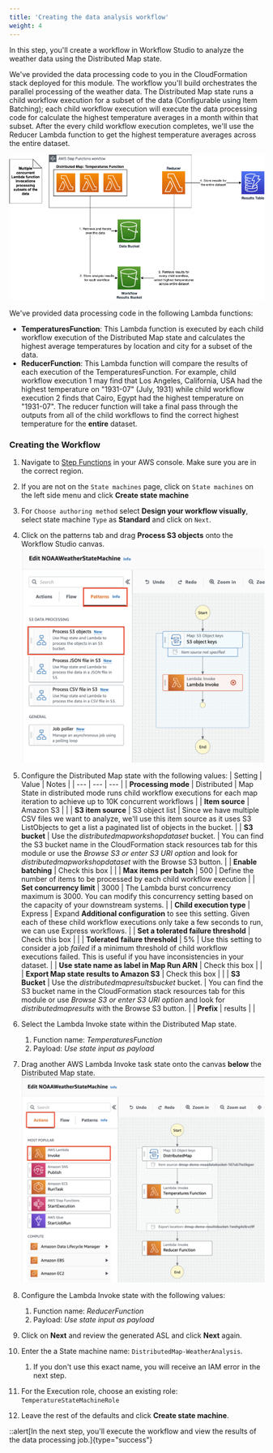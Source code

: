 ```yaml
---
title: 'Creating the data analysis workflow'
weight: 4
---
```


In this step, you'll create a workflow in Workflow Studio to analyze the weather data using the Distributed Map state.

We've provided the data processing code to you in the CloudFormation stack deployed for this module. The workflow you'll build orchestrates the parallel processing of the weather data. The Distributed Map state runs a child workflow execution for a subset of the data (Configurable using Item Batching); each child workflow execution will execute the data processing code for calculate the highest temperature averages in a month within that subset. After the every child workflow execution completes, we'll use the Reducer Lambda function to get the highest temperature averages across the entire dataset.

![Distributed Map Architecture](/static/img/module-14/DistributedMap.png)

We've provided data processing code in the following Lambda functions:

* **TemperaturesFunction**: This Lambda function is executed by each child workflow execution of the Distributed Map state and calculates the highest average temperatures by location and city for a subset of the data.
* **ReducerFunction**: This Lambda function will compare the results of each execution of the TemperaturesFunction. For example, child workflow execution 1 may find that Los Angeles, California, USA had the highest temperature on "1931-07" (July, 1931) while child workflow execution 2 finds that Cairo, Egypt had the highest temperature on "1931-07". The reducer function will take a final pass through the outputs from all of the child workflows to find the correct highest temperature for the **entire** dataset.

### Creating the Workflow

1. Navigate to [Step Functions](https://console.aws.amazon.com/states/home) in your AWS console. Make sure you are in the correct region.

2. If you are not on the `State machines` page, click on `State machines` on the left side menu and click **Create state machine**

3. For `Choose authoring method` select **Design your workflow visually**, select state machine `Type` as **Standard** and click on `Next`.
4. Click on the patterns tab and drag **Process S3 objects** onto the Workflow Studio canvas.
![Distributed Map Pattern](/static/img/module-14/DistributedMap-Pattern.png)
5. Configure the Distributed Map state with the following values:
    | Setting        | Value      | Notes   |
    | ---            | ---        | ---     |
    | **Processing mode** | Distributed | Map State in distributed mode runs child workflow executions for each map iteration to achieve up to 10K concurrent workflows |
    | **Item source** | Amazon S3 | |
    | **S3 item source** | S3 object list | Since we have multiple CSV files we want to analyze, we'll use this item source as it uses S3 ListObjects to get a list a paginated list of objects in the bucket. |
    | **S3 bucket** | Use the *distributedmapworkshopdataset* bucket. | You can find the S3 bucket name in the CloudFormation stack resources tab for this module or use the *Browse S3 or enter S3 URI option* and look for *distributedmapworkshopdataset* with the Browse S3 button. |
    | **Enable batching** | Check this box | |
    | **Max items per batch** | 500 | Define the number of items to be processed by each child workflow execution |
    | **Set concurrency limit** | 3000 | The Lambda burst concurrency maximum is 3000. You can modify this concurrency setting based on the capacity of your downstream systems. |
    | **Child execution type** | Express | Expand **Additional configuration** to see this setting. Given each of these child workflow executions only take a few seconds to run, we can use Express workflows. |
    | **Set a tolerated failure threshold** | Check this box | |
    | **Tolerated failure threshold** | 5% | Use this setting to consider a job *failed* if a minimum threshold of child workflow executions failed. This is useful if you have inconsistencies in your dataset. |
    | **Use state name as label in Map Run ARN** | Check this box | |
    | **Export Map state results to Amazon S3** | Check this box | |
    | **S3 Bucket** | Use the *distributedmapresultsbucket* bucket. | You can find the S3 bucket name in the CloudFormation stack resources tab for this module or use *Browse S3 or enter S3 URI option* and look for *distributedmapresults* with the Browse S3 button. |
    | **Prefix** | results | |
6. Select the Lambda Invoke state within the Distributed Map state.
   1. Function name: *TemperaturesFunction*
   2. Payload: *Use state input as payload*
7. Drag another AWS Lambda Invoke task state onto the canvas **below** the Distributed Map state.
![Distributed Map Pattern](/static/img/module-14/DistributedMap-Reducer.png)
1. Configure the Lambda Invoke state with the following values:
   1. Function name: *ReducerFunction*
   2. Payload: *Use state input as payload*
2. Click on **Next** and review the generated ASL and click **Next** again.
3. Enter the a State machine name: `DistributedMap-WeatherAnalysis`. 
   1. If you don't use this exact name, you will receive an IAM error in the next step.
4.  For the Execution role, choose an existing role: `TemperatureStateMachineRole`
5.  Leave the rest of the defaults and click **Create state machine**.

::alert[In the next step, you'll execute the workflow and view the results of the data processing job.]{type="success"}

